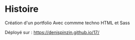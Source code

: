 # Histoire

Création d'un portfolio
Avec commme techno HTML et Sass

Déployé sur : https://denispinzin.github.io/17/
